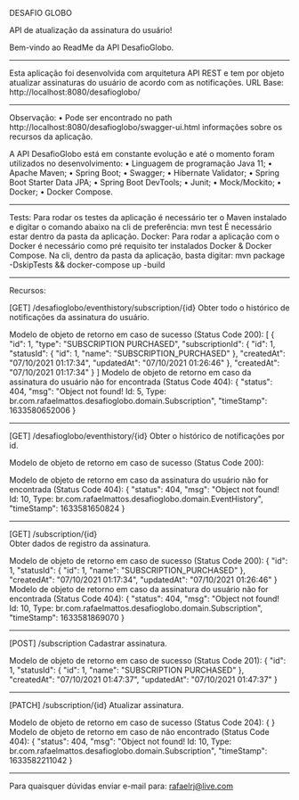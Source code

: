 DESAFIO GLOBO 

API de atualização da assinatura do usuário!

Bem-vindo ao ReadMe da API DesafioGlobo.
________________________________________
Esta aplicação foi desenvolvida com arquitetura API REST e tem por objeto atualizar assinaturas do usuário de acordo com as notificações. 
URL Base: http://localhost:8080/desafioglobo/

________________________________________
Observação:
•	Pode ser encontrado no path http://localhost:8080/desafioglobo/swagger-ui.html informações sobre os recursos da aplicação.

A API DesafioGlobo está em constante evolução e até o momento foram utilizados no desenvolvimento:
•	Linguagem de programação Java 11;
•	Apache Maven;
•	Spring Boot;
•	Swagger;
•	Hibernate Validator;
•	Spring Boot Starter Data JPA;
•	Spring Boot DevTools;
•	Junit;
•	Mock/Mockito;
•	Docker;
•	Docker Compose.

________________________________________
Tests:
Para rodar os testes da aplicação é necessário ter o Maven instalado e digitar o comando abaixo na cli de preferência:
mvn test
É necessário estar dentro da pasta da aplicação.
Docker:
Para rodar a aplicação com o Docker é necessário como pré requisito ter instalados Docker & Docker Compose. Na cli, dentro da pasta da aplicação, basta digitar:
mvn package -DskipTests && docker-compose up -build

________________________________________
Recursos:

[GET] /desafioglobo/eventhistory/subscription/{id} 
Obter todo o histórico de notificações da assinatura do usuário.

Modelo de objeto de retorno em caso de sucesso (Status Code 200): 
[
    {
        "id": 1,
        "type": "SUBSCRIPTION PURCHASED",
        "subscriptionId": {
            "id": 1,
            "statusId": {
                "id": 1,
                "name": "SUBSCRIPTION_PURCHASED"
            },
            "createdAt": "07/10/2021 01:17:34",
            "updatedAt": "07/10/2021 01:26:46"
        },
        "createdAt": "07/10/2021 01:17:34"
    }
]
Modelo de objeto de retorno em caso da assinatura do usuário não for encontrada (Status Code 404):
{
    "status": 404,
    "msg": "Object not found! Id: 5, Type: br.com.rafaelmattos.desafioglobo.domain.Subscription",
    "timeStamp": 1633580652006
}

________________________________________
[GET] /desafioglobo/eventhistory/{id}
Obter o histórico de notificações por id.

Modelo de objeto de retorno em caso de sucesso (Status Code 200):

Modelo de objeto de retorno em caso da assinatura do usuário não for encontrada (Status Code 404):
{
    "status": 404,
    "msg": "Object not found! Id: 10, Type: br.com.rafaelmattos.desafioglobo.domain.EventHistory",
    "timeStamp": 1633581650824
}

________________________________________
[GET] /subscription/{id}   
Obter dados de registro da assinatura. 

Modelo de objeto de retorno em caso de sucesso (Status Code 200):
{
    "id": 1,
    "statusId": {
        "id": 1,
        "name": "SUBSCRIPTION_PURCHASED"
    },
    "createdAt": "07/10/2021 01:17:34",
    "updatedAt": "07/10/2021 01:26:46"
}
Modelo de objeto de retorno em caso da assinatura do usuário não for encontrada (Status Code 404):
{
    "status": 404,
    "msg": "Object not found! Id: 10, Type: br.com.rafaelmattos.desafioglobo.domain.Subscription",
    "timeStamp": 1633581869070
}

________________________________________
[POST] /subscription 
Cadastrar assinatura. 

Modelo de objeto de retorno em caso de sucesso (Status Code 201):
{
    "id": 1,
    "statusId": {
        "id": 1,
        "name": "SUBSCRIPTION PURCHASED"
    },
    "createdAt": "07/10/2021 01:47:37",
    "updatedAt": "07/10/2021 01:47:37"
}

________________________________________
[PATCH] /subscription/{id} 
Atualizar assinatura. 

Modelo de objeto de retorno em caso de sucesso (Status Code 204):
{
}
Modelo de objeto de retorno em caso de não encontrado (Status Code 404):
{
    "status": 404,
    "msg": "Object not found! Id: 10, Type: br.com.rafaelmattos.desafioglobo.domain.Subscription",
    "timeStamp": 1633582211042
}

________________________________________
Para quaisquer dúvidas enviar e-mail para: rafaelrj@live.com
